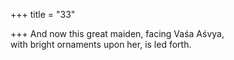 +++
title = "33"

+++
And now this great maiden, facing Vaśa Aśvya,  
with bright ornaments upon her, is led forth.  